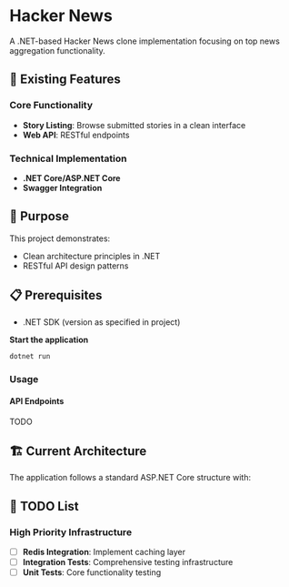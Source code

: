 # Hacker News

A .NET-based Hacker News clone implementation focusing on top news aggregation functionality.

## 🚀 Existing Features

### Core Functionality
- **Story Listing**: Browse submitted stories in a clean interface
- **Web API**: RESTful endpoints

### Technical Implementation
- **.NET Core/ASP.NET Core**
- **Swagger Integration**

## 🎯 Purpose

This project demonstrates:
- Clean architecture principles in .NET
- RESTful API design patterns

## 📋 Prerequisites

- .NET SDK (version as specified in project)

**Start the application**
```bash
dotnet run
```

### Usage

#### API Endpoints

TODO

## 🏗️ Current Architecture

The application follows a standard ASP.NET Core structure with:

## 📝 TODO List

### High Priority Infrastructure
- [ ] **Redis Integration**: Implement caching layer
- [ ] **Integration Tests**: Comprehensive testing infrastructure
- [ ] **Unit Tests**: Core functionality testing